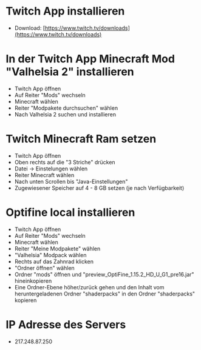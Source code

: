 # Twitch App installieren 
* Download: [https://www.twitch.tv/downloads](https://www.twitch.tv/downloads)

# In der Twitch App Minecraft Mod "Valhelsia 2" installieren
* Twitch App öffnen
* Auf Reiter "Mods" wechseln
* Minecraft wählen
* Reiter "Modpakete durchsuchen" wählen
* Nach Valhelsia 2 suchen und installieren

# Twitch Minecraft Ram setzen
* Twitch App öffnen
* Oben rechts auf die "3 Striche" drücken
* Datei -> Einstelungen wählen
* Reiter Minecraft wählen
* Nach unten Scrollen bis "Java-Einstellungen"
* Zugewiesener Speicher auf 4 - 8 GB setzen (je nach Verfügbarkeit)

# Optifine local installieren
* Twitch App öffnen
* Auf Reiter "Mods" wechseln
* Minecraft wählen
* Reiter "Meine Modpakete" wählen
* "Valhelsia" Modpack wählen
* Rechts auf das Zahnrad klicken
* "Ordner öffnen" wählen
* Ordner "mods" öffnen und "preview_OptiFine_1.15.2_HD_U_G1_pre16.jar" hineinkopieren
* Eine Ordner-Ebene höher/zurück gehen und den Inhalt vom heruntergeladenen Ordner "shaderpacks" in den Ordner "shaderpacks" kopieren

# IP Adresse des Servers 
* 217.248.87.250
